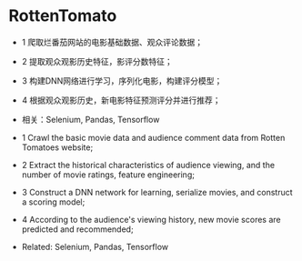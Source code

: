 # RottenTomato

* 1 爬取烂番茄网站的电影基础数据、观众评论数据；
* 2 提取观众观影历史特征，影评分数特征；
* 3 构建DNN网络进行学习，序列化电影，构建评分模型；
* 4 根据观众观影历史，新电影特征预测评分并进行推荐；

* 相关：Selenium, Pandas, Tensorflow

* 1 Crawl the basic movie data and audience comment data from Rotten Tomatoes website;
* 2 Extract the historical characteristics of audience viewing, and the number of movie ratings, feature engineering;
* 3 Construct a DNN network for learning, serialize movies, and construct a scoring model;
* 4 According to the audience's viewing history, new movie scores are predicted and recommended;

* Related: Selenium, Pandas, Tensorflow
